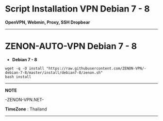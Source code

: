# Script Installation VPN Debian 7 - 8

**OpenVPN, Webmin, Proxy, SSH Dropbear**

_________________________________________________
# **ZENON-AUTO-VPN Debian 7 - 8**




- **Debian 7 - 8**

```
wget -q -O install "https://raw.githubusercontent.com/ZENON-VPN/-debian-7-8/master/install/debian7-8/zenon.sh"
bash install
```

__________________________________________________
**NOTE**

 -ZENON-VPN.NET-
 
 **TimeZone**   :  Thailand
___________________________________________________
